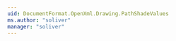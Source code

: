 ```yaml
---
uid: DocumentFormat.OpenXml.Drawing.PathShadeValues
ms.author: "soliver"
manager: "soliver"
---
```

